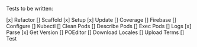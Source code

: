 Tests to be written:

[x] Refactor
[] Scaffold
[x] Setup
[x] Update
[] Coverage
[] Firebase
    [] Configure
[] Kubectl
    [] Clean Pods
    [] Describe Pods
    [] Exec Pods
    [] Logs
[x] Parse
    [x] Get Version
[] POEditor
    [] Download Locales
    [] Upload Terms
[] Test

